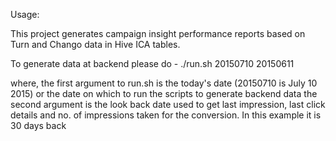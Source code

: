 Usage:

This project generates campaign insight performance reports based on Turn and Chango data in Hive ICA tables.

To generate data at backend please do -
./run.sh 20150710 20150611

where,
the first argument to run.sh is the today's date (20150710 is July 10 2015) or the date on which to run the scripts to generate backend data 
the second argument is the look back date used to get last impression, last click details and no. of impressions taken for the conversion. In this example it is 30 days back
